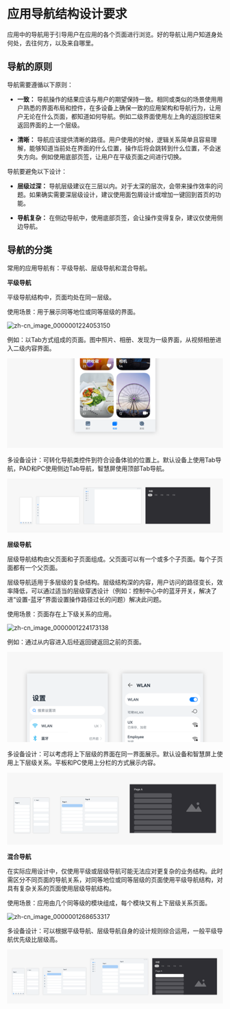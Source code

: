 # 应用导航结构设计要求


应用中的导航用于引导用户在应用的各个页面进行浏览。好的导航让用户知道身处何处，去往何方，以及来自哪里。


## 导航的原则

导航需要遵循以下原则：

- **一致：** 导航操作的结果应该与用户的期望保持一致。相同或类似的场景使用用户熟悉的界面布局和控件，在多设备上确保一致的应用架构和导航行为，让用户无论在什么页面，都知道如何导航。例如二级界面使用左上角的返回按钮来返回界面的上一个层级。

- **清晰：** 导航应该提供清晰的路径。用户使用的时候，逻辑关系简单且容易理解，能够知道当前处在界面的什么位置，操作后将会跳转到什么位置，不会迷失方向。例如使用底部页签，让用户在平级页面之间进行切换。

导航要避免以下设计：

- **层级过深：** 导航层级建议在三层以内。对于太深的层次，会带来操作效率的问题。如果确实需要深层级设计，建议使用面包屑设计或增加一键回到首页的功能。

- **导航复杂：** 在侧边导航中，使用底部页签，会让操作变得复杂，建议仅使用侧边导航。


## 导航的分类

常用的应用导航有：平级导航、层级导航和混合导航。

**平级导航**

平级导航结构中，页面均处在同一层级。

使用场景：用于展示同等地位或同等层级的界面。

![zh-cn_image_0000001224053150](figures/zh-cn_image_0000001224053150.jpg)

例如：以Tab方式组成的页面。图中照片、相册、发现为一级界面，从视频相册进入二级内容界面。

![一多-2-2](figures/一多-2-2.png)

多设备设计：可转化导航类控件到符合设备体验的位置上。默认设备上使用Tab导航，PAD和PC使用侧边Tab导航，智慧屏使用顶部Tab导航。

![一多-2-3](figures/一多-2-3.png)

**层级导航**

层级导航结构由父页面和子页面组成。父页面可以有一个或多个子页面。每个子页面都有一个父页面。

层级导航适用于多层级的复杂结构。层级结构深的内容，用户访问的路径变长，效率降低，可以通过适当的层级穿透设计（例如：控制中心中的蓝牙开关，解决了进“设置-蓝牙”界面设置操作路径过长的问题）解决此问题。

使用场景：页面存在上下级关系的应用。

![zh-cn_image_0000001224173138](figures/zh-cn_image_0000001224173138.jpg)

例如：通过从内容进入后经返回键返回之前的页面。

![一多-2-5](figures/一多-2-5.png)

多设备设计：可以考虑将上下层级的界面在同一界面展示。默认设备和智慧屏上使用上下层级关系。平板和PC使用上分栏的方式展示内容。

![一多-2-6](figures/一多-2-6.png)

**混合导航**

在实际应用设计中，仅使用平级或层级导航可能无法应对更复杂的业务结构。此时需区分不同页面的导航关系，对同等地位或同等层级的页面使用平级导航结构，对具有复杂关系的页面使用层级导航结构。

使用场景：应用由几个同等级的模块组成，每个模块又有上下层级关系页面。

![zh-cn_image_0000001268653317](figures/zh-cn_image_0000001268653317.jpg)

多设备设计：可以根据平级导航、层级导航自身的设计规则综合运用，一般平级导航优先级比层级高。

![混合导航](figures/混合导航.png)
